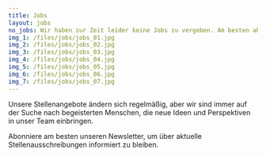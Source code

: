 ```yaml
---
title: Jobs
layout: jobs
no_jobs: Wir haben zur Zeit leider keine Jobs zu vergeben. Am besten abonnierst Du unseren Newsletter, um über zukünftige Stellenausschreibungen informiert zu werden.
img_1: /files/jobs/jobs_01.jpg
img_2: /files/jobs/jobs_02.jpg
img_3: /files/jobs/jobs_03.jpg
img_4: /files/jobs/jobs_04.jpg
img_5: /files/jobs/jobs_05.jpg
img_6: /files/jobs/jobs_06.jpg
img_7: /files/jobs/jobs_07.jpg
---
```


Unsere Stellenangebote ändern sich regelmäßig, aber wir sind immer auf der Suche nach begeisterten Menschen, die neue Ideen und Perspektiven in unser Team einbringen.

Abonniere am besten unseren Newsletter, um über aktuelle Stellenausschreibungen informiert zu bleiben.
